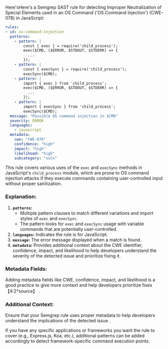 Here'sHere's a Semgrep SAST rule for detecting Improper Neutralization of Special Elements used in an OS Command ('OS Command Injection') (CWE-078) in JavaScript:

```yaml
rules:
- id: os-command-injection
  patterns:
    - pattern: |
        const { exec } = require('child_process');
        exec($CMD, ($ERROR, $STDOUT, $STDERR) => {
          ...
        });
    - pattern: |
        const { execSync } = require('child_process');
        execSync($CMD);
    - pattern: |
        import { exec } from 'child_process';
        exec($CMD, ($ERROR, $STDOUT, $STDERR) => {
          ...
        });
    - pattern: |
        import { execSync } from 'child_process';
        execSync($CMD);
  message: "Possible OS command injection in $CMD"
  severity: ERROR
  languages:
    - javascript
  metadata:
    cwe: "CWE-078"
    confidence: "high"
    impact: "high"
    likelihood: "high"
    subcategory: "vuln"
```

This rule covers various uses of the `exec` and `execSync` methods in JavaScript's `child_process` module, which are prone to OS command injection attacks if they execute commands containing user-controlled input without proper sanitization.

### Explanation:
1. **`patterns`:** 
    - Multiple pattern clauses to match different variations and import styles of `exec` and `execSync`.
    - The pattern looks for `exec` and `execSync` usage with variable commands that are potentially user-controlled.
2. **`languages`:** Indicates the rule is for JavaScript.
3. **`message`:** The error message displayed when a match is found.
4. **`metadata`:** Provides additional context about the CWE identifier, confidence, impact, and likelihood to help developers understand the severity of the detected issue and prioritize fixing it.

### Metadata Fields:
Adding metadata fields like CWE, confidence, impact, and likelihood is a good practice to give more context and help developers prioritize fixes【4:2†source】 .

### Additional Context:
Ensure that your Semgrep rule uses proper metadata to help developers understand the implications of the detected issue  .

If you have any specific applications or frameworks you want the rule to cover (e.g., Express.js, Koa, etc.), additional patterns can be added accordingly to detect framework-specific command execution points.